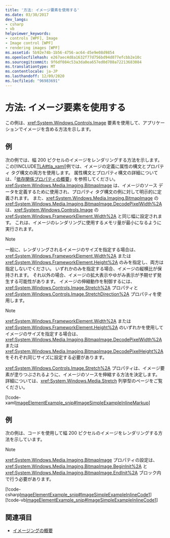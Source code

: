```yaml
---
title: '方法: イメージ要素を使用する'
ms.date: 03/30/2017
dev_langs:
- csharp
- vb
helpviewer_keywords:
- controls [WPF], Image
- Image control [WPF]
- rendering images [WPF]
ms.assetid: 5b92e74b-1b56-4756-ac64-d5e9e08d9854
ms.openlocfilehash: e267aec4d8a1632f77d756bd94d077efcbb2e10c
ms.sourcegitcommit: 9f6df084c53a3da0ea657ed0d708a72213683084
ms.translationtype: MT
ms.contentlocale: ja-JP
ms.lasthandoff: 12/09/2020
ms.locfileid: "96983691"
---
```

# <a name="how-to-use-the-image-element"></a>方法: イメージ要素を使用する
この例は、<xref:System.Windows.Controls.Image> 要素を使用して、アプリケーションでイメージを含める方法を示します。  
  
## <a name="example"></a>例  
 次の例では、幅 200 ピクセルのイメージをレンダリングする方法を示します。 この[!INCLUDE[TLA#tla_xaml](../../../includes/tlasharptla-xaml-md.md)]例では、イメージの定義に属性の構文とプロパティ タグ構文の両方を使用します。 属性構文とプロパティ構文の詳細については、「[依存関係プロパティの概要](../advanced/dependency-properties-overview.md)」を参照してください。 <xref:System.Windows.Media.Imaging.BitmapImage> は、イメージのソース データを定義するために使用され、プロパティ タグ構文の例に対して明示的に定義されます。 また、<xref:System.Windows.Media.Imaging.BitmapImage> の <xref:System.Windows.Media.Imaging.BitmapImage.DecodePixelWidth%2A> は、<xref:System.Windows.Controls.Image> の <xref:System.Windows.FrameworkElement.Width%2A> と同じ幅に設定されます。 これは、イメージのレンダリングに使用するメモリ量が最小になるように実行されます。  
  
> [!NOTE]
> 一般に、レンダリングされるイメージのサイズを指定する場合は、<xref:System.Windows.FrameworkElement.Width%2A> または <xref:System.Windows.FrameworkElement.Height%2A> のみを指定し、両方は指定しないでください。 いずれかのみを指定する場合、イメージの縦横比が保持されます。 それ以外の場合、イメージの拡大表示やゆがみ表示が予期せず発生する可能性があります。 イメージの伸縮動作を制御するには、<xref:System.Windows.Controls.Image.Stretch%2A> プロパティと <xref:System.Windows.Controls.Image.StretchDirection%2A> プロパティを使用します。  
  
> [!NOTE]
> <xref:System.Windows.FrameworkElement.Width%2A> または <xref:System.Windows.FrameworkElement.Height%2A> のいずれかを使用してイメージのサイズを指定する場合は、<xref:System.Windows.Media.Imaging.BitmapImage.DecodePixelWidth%2A> または <xref:System.Windows.Media.Imaging.BitmapImage.DecodePixelHeight%2A> をそれぞれ同じサイズに設定する必要があります。  
  
 <xref:System.Windows.Controls.Image.Stretch%2A> プロパティは、イメージ要素が塗りつぶされるように、イメージのソースを伸縮する方法を決定します。 詳細については、<xref:System.Windows.Media.Stretch> 列挙型のページをご覧ください。  
  
 [!code-xaml[ImageElementExample_snip#ImageSimpleExampleInlineMarkup](~/samples/snippets/csharp/VS_Snippets_Wpf/ImageElementExample_snip/CSharp/ImageSimpleExample.xaml#imagesimpleexampleinlinemarkup)]  
  
## <a name="example"></a>例  
 次の例は、コードを使用して幅 200 ピクセルのイメージをレンダリングする方法を示しています。  
  
> [!NOTE]
> <xref:System.Windows.Media.Imaging.BitmapImage> プロパティの設定は、<xref:System.Windows.Media.Imaging.BitmapImage.BeginInit%2A> と <xref:System.Windows.Media.Imaging.BitmapImage.EndInit%2A> ブロック内で行う必要があります。  
  
 [!code-csharp[ImageElementExample_snip#ImageSimpleExampleInlineCode1](~/samples/snippets/csharp/VS_Snippets_Wpf/ImageElementExample_snip/CSharp/ImageSimpleExample.xaml.cs#imagesimpleexampleinlinecode1)]
 [!code-vb[ImageElementExample_snip#ImageSimpleExampleInlineCode1](~/samples/snippets/visualbasic/VS_Snippets_Wpf/ImageElementExample_snip/VB/ImageSimpleExample.xaml.vb#imagesimpleexampleinlinecode1)]  
  
## <a name="see-also"></a>関連項目

- [イメージングの概要](../graphics-multimedia/imaging-overview.md)
